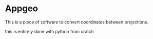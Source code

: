 # Appgeo

This is a piece of software to convert coordinates between projections.

this is entirely done with python from cratch 

